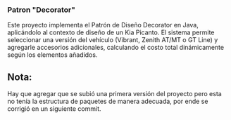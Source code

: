 ### Patron "Decorator"
Este proyecto implementa el Patrón de Diseño Decorator en Java, aplicándolo al contexto de diseño de un Kia Picanto.
El sistema permite seleccionar una versión del vehículo (Vibrant, Zenith AT/MT o GT Line) y agregarle accesorios adicionales, calculando el costo total dinámicamente según los elementos añadidos.

## Nota: 
Hay que agregar que se subió una primera versión del proyecto pero esta no tenía la estructura de paquetes de manera adecuada, por ende se corrigió en un siguiente commit. 
